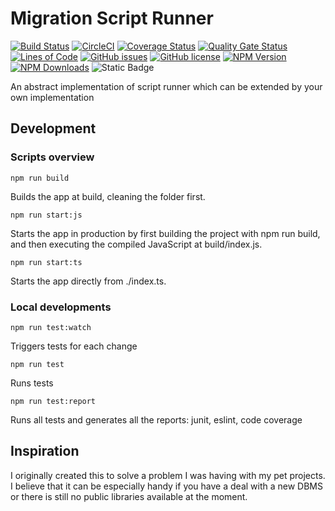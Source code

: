 # Migration Script Runner

[![Build Status](https://app.travis-ci.com/vlavrynovych/msr.svg?branch=main)](https://app.travis-ci.com/vlavrynovych/msr)
[![CircleCI](https://dl.circleci.com/status-badge/img/gh/vlavrynovych/msr/tree/main.svg?style=svg)](https://dl.circleci.com/status-badge/redirect/gh/vlavrynovych/msr/tree/main)
[![Coverage Status](https://coveralls.io/repos/github/vlavrynovych/msr/badge.svg?branch=main)](https://coveralls.io/github/vlavrynovych/msr?branch=main)
[![Quality Gate Status](https://sonarcloud.io/api/project_badges/measure?project=vlavrynovych_msr&metric=alert_status)](https://sonarcloud.io/summary/new_code?id=vlavrynovych_msr)
[![Lines of Code](https://sonarcloud.io/api/project_badges/measure?project=vlavrynovych_msr&metric=ncloc)](https://sonarcloud.io/summary/new_code?id=vlavrynovych_msr)
[![GitHub issues](https://img.shields.io/github/issues/vlavrynovych/msr.svg)](https://github.com/vlavrynovych/msr/issues)
[![GitHub license](https://img.shields.io/badge/license-MIT-blue.svg)](https://raw.githubusercontent.com/vlavrynovych/msr/main/LICENSE)
[![NPM Version][npm-image]][npm-url]
[![NPM Downloads][npm-downloads-image]][npm-url]
![Static Badge](https://img.shields.io/badge/in%20Ukraine-dodgerblue?label=Proudly%20made&labelColor=%23FFFF00)

[//]: # ([![NPM]&#40;https://nodei.co/npm/migration-script-runner.png?downloads=true&#41;]&#40;https://nodei.co/npm/migration-script-runner/&#41;)
[//]: # ([![SonarCloud]&#40;https://sonarcloud.io/images/project_badges/sonarcloud-white.svg&#41;]&#40;https://sonarcloud.io/summary/new_code?id=vlavrynovych_msr&#41;)

[npm-image]: https://img.shields.io/npm/v/migration-script-runner.svg?style=flat
[npm-url]: https://npmjs.org/package/migration-script-runner
[npm-downloads-image]: https://img.shields.io/npm/dm/migration-script-runner.svg?style=flat


An abstract implementation of script runner which can be extended by your own implementation

## Development

### Scripts overview

```shell
npm run build
```

Builds the app at build, cleaning the folder first.

```shell
npm run start:js
```

Starts the app in production by first building the project with npm run build, and then executing the compiled JavaScript at build/index.js.

```shell
npm run start:ts
```

Starts the app directly from ./index.ts.

### Local developments

```shell
npm run test:watch
```
Triggers tests for each change


```shell
npm run test
```

Runs tests

```shell
npm run test:report
```

Runs all tests and generates all the reports: junit, eslint, code coverage

## Inspiration

I originally created this to solve a problem I was having with my pet projects. I believe that it can be especially handy 
if you have a deal with a new DBMS or there is still no public libraries available at the moment.
